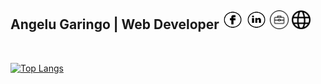 ## Angelu Garingo | Web Developer <a href="https://web.facebook.com/boredpenguinn/" target="_blank"><img src="https://raw.githubusercontent.com/algaringo/algaringo/master/icon/facebook.png" width="33" height="30" alt="FB"/></a> <a href="https://www.linkedin.com/in/algaringo/" target="_blank"><img src="https://raw.githubusercontent.com/algaringo/algaringo/master/icon/linkedin.png" width="33" height="30" alt="in"/></a> <a href="https://drive.google.com/file/d/1HkJ-CCulden70UweAaMykBrzPTN6_WOD/view" target="_blank"> <img src="https://raw.githubusercontent.com/algaringo/algaringo/master/icon/breifcase.png" width="30" height="30" alt="CV"/></a> <a href="https://algaringo.github.io/" target="_blank"> <img src="https://raw.githubusercontent.com/algaringo/algaringo/master/icon/world.png" width="30" height="30" alt="Website"/></a>

<br />

[![Top Langs](https://github-readme-stats.vercel.app/api/top-langs/?username=algaringo&layout=compact)](https://github.com/anuraghazra/github-readme-stats)
